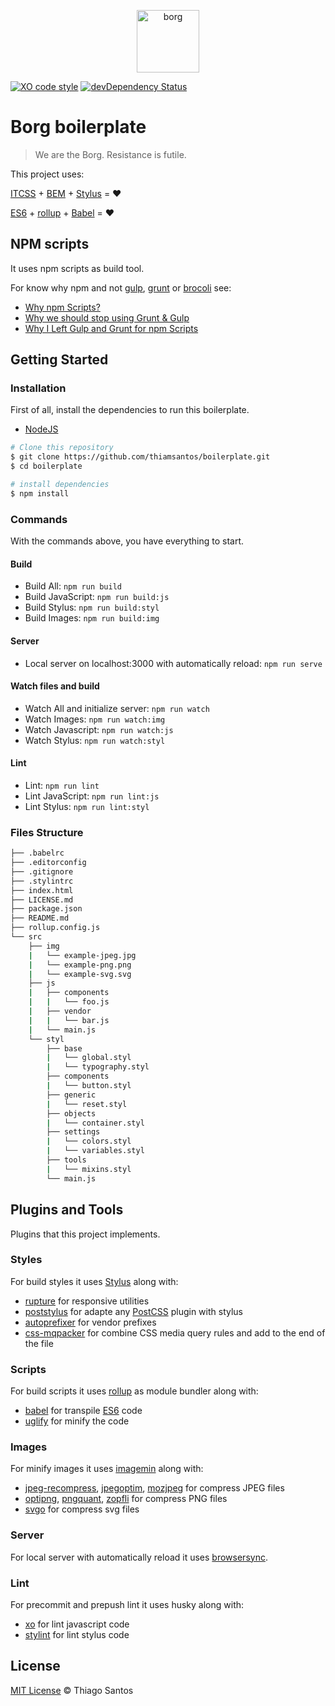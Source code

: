 <p align="center">
  <img src="https://github.com/thiamsantos/borg-boilerplate/raw/master/logo-borg.jpg" width="100" alt="borg">
</p>

[![XO code style](https://img.shields.io/badge/code_style-XO-5ed9c7.svg)](https://github.com/sindresorhus/xo)
[![devDependency Status](https://david-dm.org/thiamsantos/boilerplate/dev-status.svg)](https://david-dm.org/thiamsantos/boilerplate#info=devDependencies)

# Borg boilerplate
> We are the Borg. Resistance is futile.

This project uses:

[ITCSS](http://itcss.io/) + [BEM](http://getbem.com/) + [Stylus](http://stylus-lang.com/) = :heart:

[ES6](http://www.ecma-international.org/ecma-262/6.0/) + [rollup](http://rollupjs.org/) + [Babel](http://babeljs.io/) = :heart:

## NPM scripts
It uses npm scripts as build tool.

For know why npm and not [gulp](http://gulpjs.com/), [grunt](http://gruntjs.com/) or [brocoli](http://broccolijs.com/) see:
- [Why npm Scripts?](https://css-tricks.com/why-npm-scripts/)
- [Why we should stop using Grunt & Gulp](https://www.keithcirkel.co.uk/why-we-should-stop-using-grunt/)
- [Why I Left Gulp and Grunt for npm Scripts](https://medium.freecodecamp.com/why-i-left-gulp-and-grunt-for-npm-scripts-3d6853dd22b8#.2kksm6vo8)

## Getting Started
### Installation
First of all, install the dependencies to run this boilerplate.
- [NodeJS](https://nodejs.org/en/)

```sh
# Clone this repository
$ git clone https://github.com/thiamsantos/boilerplate.git
$ cd boilerplate

# install dependencies
$ npm install
```

### Commands
With the commands above, you have everything to start.

#### Build
- Build All: `npm run build`
- Build JavaScript: `npm run build:js`
- Build Stylus: `npm run build:styl`
- Build Images: `npm run build:img`

#### Server
- Local server on localhost:3000 with automatically reload: `npm run serve`

#### Watch files and build
- Watch All and initialize server: `npm run watch`
- Watch Images: `npm run watch:img`
- Watch Javascript: `npm run watch:js`
- Watch Stylus: `npm run watch:styl`

#### Lint
- Lint: `npm run lint`
- Lint JavaScript: `npm run lint:js`
- Lint Stylus: `npm run lint:styl`

### Files Structure
```sh
├── .babelrc
├── .editorconfig
├── .gitignore
├── .stylintrc
├── index.html
├── LICENSE.md
├── package.json
├── README.md
├── rollup.config.js
└── src
    ├── img
    |   └── example-jpeg.jpg
    |   └── example-png.png
    |   └── example-svg.svg
    ├── js
    |   ├── components
    |   |   └── foo.js
    |   ├── vendor
    |   |   └── bar.js
    |   └── main.js
    └── styl
        ├── base
        |   └── global.styl
        |   └── typography.styl
        ├── components
        |   └── button.styl
        ├── generic
        |   └── reset.styl
        ├── objects
        |   └── container.styl
        ├── settings
        |   └── colors.styl
        |   └── variables.styl
        ├── tools
        |   └── mixins.styl
        └── main.js
```

## Plugins and Tools
Plugins that this project implements.

### Styles
For build styles it uses [Stylus](http://stylus-lang.com/) along with:
- [rupture](http://jescalan.github.io/rupture/) for responsive utilities
- [poststylus](https://github.com/seaneking/poststylus) for adapte any [PostCSS](http://postcss.org/) plugin with stylus
- [autoprefixer](https://github.com/postcss/autoprefixer) for vendor prefixes
- [css-mqpacker](https://github.com/hail2u/node-css-mqpacker) for combine CSS media query rules and add to the end of the file

### Scripts
For build scripts it uses [rollup](http://rollupjs.org/) as module bundler along with:
- [babel](https://babeljs.io/) for transpile [ES6](http://www.ecma-international.org/ecma-262/6.0/) code
- [uglify](https://github.com/mishoo/UglifyJS) for minify the code

### Images
For minify images it uses [imagemin](https://github.com/imagemin/imagemin) along with:
- [jpeg-recompress](https://github.com/imagemin/imagemin-jpeg-recompress), [jpegoptim](https://github.com/imagemin/imagemin-jpegoptim), [mozjpeg](https://github.com/imagemin/imagemin-mozjpeg) for compress JPEG files
- [optipng](https://github.com/imagemin/imagemin-optipng), [pngquant](https://github.com/imagemin/imagemin-pngquant), [zopfli](https://github.com/imagemin/imagemin-zopfli) for compress PNG files
- [svgo](https://github.com/imagemin/imagemin-svgo) for compress svg files

### Server
For local server with automatically reload it uses [browsersync](https://www.browsersync.io/).

### Lint
For precommit and prepush lint it uses husky along with:
- [xo](https://github.com/sindresorhus/xo) for lint javascript code
- [stylint](https://www.npmjs.com/package/stylint) for lint stylus code

## License
[MIT License](https://opensource.org/licenses/MIT) &copy; Thiago Santos
